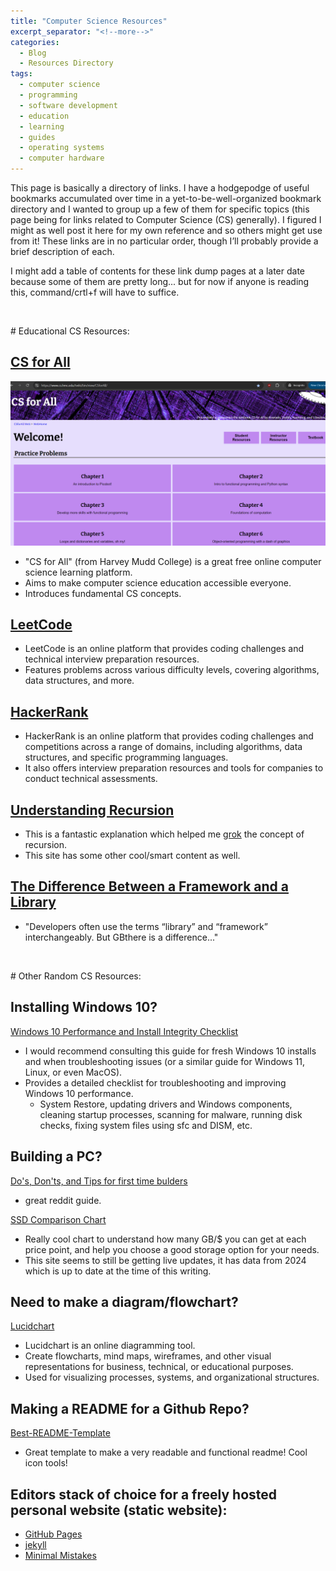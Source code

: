 ```yaml
---
title: "Computer Science Resources"
excerpt_separator: "<!--more-->"
categories:
  - Blog
  - Resources Directory
tags:
  - computer science
  - programming
  - software development
  - education
  - learning
  - guides
  - operating systems
  - computer hardware
---
```


This page is basically a directory of links.<!--more--> I have a hodgepodge of useful bookmarks accumulated over time in a yet-to-be-well-organized bookmark directory and I wanted to group up a few of them for specific topics (this page being for links related to Computer Science (CS) generally). I figured I might as well post it here for my own reference and so others might get use from it! These links are in no particular order, though I’ll probably provide a brief description of each.

I might add a table of contents for these link dump pages at a later date because some of them are pretty long... but for now if anyone is reading this, command/crtl+f will have to suffice.

<p>&nbsp;</p>
# Educational CS Resources:

## [CS for All](https://www.cs.hmc.edu/twiki/bin/view/CSforAll)
![screenshot of website](/assets/images/cs_resources_images/csforall.png)
* "CS for All" (from Harvey Mudd College) is a great free online computer science learning platform.
* Aims to make computer science education accessible everyone.
* Introduces fundamental CS concepts.

## [LeetCode](https://leetcode.com/)
* LeetCode is an online platform that provides coding challenges and technical interview preparation resources.
* Features problems across various difficulty levels, covering algorithms, data structures, and more.

## [HackerRank](https://www.hackerrank.com/)
* HackerRank is an online platform that provides coding challenges and competitions across a range of domains, including algorithms, data structures, and specific programming languages.
* It also offers interview preparation resources and tools for companies to conduct technical assessments.

## [Understanding Recursion](https://everything2.com/index.pl?node_id=477013)
* This is a fantastic explanation which helped me [grok](http://www.catb.org/jargon/html/G/grok.html) the concept of recursion.
* This site has some other cool/smart content as well.

## [The Difference Between a Framework and a Library](https://www.freecodecamp.org/news/the-difference-between-a-framework-and-a-library-bd133054023f/)
* "Developers often use the terms “library” and “framework” interchangeably. But GBthere is a difference..."

<p>&nbsp;</p>
# Other Random CS Resources:

## Installing Windows 10?   
[Windows 10 Performance and Install Integrity Checklist](https://answers.microsoft.com/en-us/windows/forum/all/windows-10-performance-and-install-integrity/75529fd4-fac7-4653-893a-dd8cd4b4db00)
* I would recommend consulting this guide for fresh Windows 10 installs and when troubleshooting issues (or a similar guide for Windows 11, Linux, or even MacOS).
* Provides a detailed checklist for troubleshooting and improving Windows 10 performance.
    * System Restore, updating drivers and Windows components, cleaning startup processes, scanning for malware, running disk checks, fixing system files using sfc and DISM, etc.

## Building a PC?  
[Do's, Don'ts, and Tips for first time bulders](https://www.reddit.com/r/buildapc/comments/1yg8xg/dos_donts_and_tips_for_first_time_bulders/)
* great reddit guide.

[SSD Comparison Chart](https://www.productchart.com/ssd_drives/)
* Really cool chart to understand how many GB/$ you can get at each price point, and help you choose a good storage option for your needs.
* This site seems to still be getting live updates, it has data from 2024 which is up to date at the time of this writing.

## Need to make a diagram/flowchart?  
[Lucidchart](https://www.lucidchart.com/pages/)
* Lucidchart is an online diagramming tool.
* Create flowcharts, mind maps, wireframes, and other visual representations for business, technical, or educational purposes.
* Used for visualizing processes, systems, and organizational structures.

## Making a README for a Github Repo?  
[Best-README-Template](https://github.com/othneildrew/Best-README-Template)
* Great template to make a very readable and functional readme! Cool icon tools!

## Editors stack of choice for a freely hosted personal website (static website):
* [GitHub Pages](https://docs.github.com/en/pages/quickstart)
* [jekyll](https://jekyllrb.com/docs/)
* [Minimal Mistakes](https://mmistakes.github.io/minimal-mistakes/docs/quick-start-guide/)

<p>&nbsp;</p>

